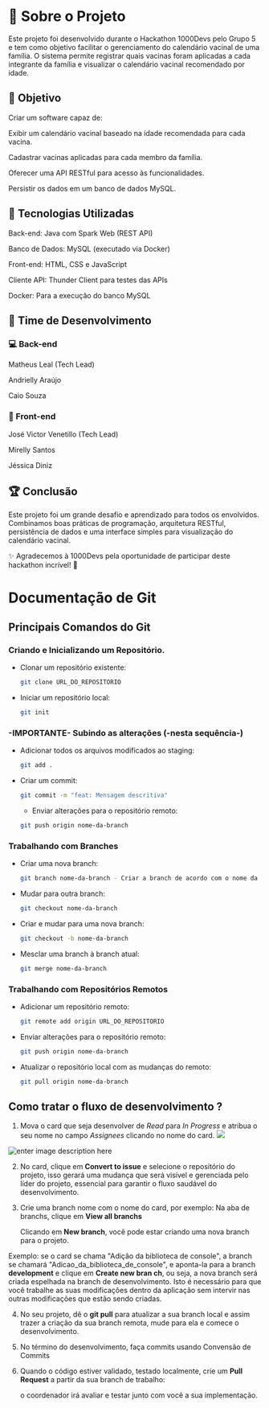 # 📌 Sobre o Projeto

Este projeto foi desenvolvido durante o Hackathon 1000Devs pelo Grupo 5 e tem como objetivo facilitar o gerenciamento do calendário vacinal de uma família. O sistema permite registrar quais vacinas foram aplicadas a cada integrante da família e visualizar o calendário vacinal recomendado por idade.

## 🎯 Objetivo

Criar um software capaz de:

Exibir um calendário vacinal baseado na idade recomendada para cada vacina.

Cadastrar vacinas aplicadas para cada membro da família.

Oferecer uma API RESTful para acesso às funcionalidades.

Persistir os dados em um banco de dados MySQL.

## 🚀 Tecnologias Utilizadas

Back-end: Java com Spark Web (REST API)

Banco de Dados: MySQL (executado via Docker)

Front-end: HTML, CSS e JavaScript

Cliente API: Thunder Client para testes das APIs

Docker: Para a execução do banco MySQL

## 👥 Time de Desenvolvimento

### 💻 Back-end

Matheus Leal (Tech Lead)

Andrielly Araújo

Caio Souza

### 🎨 Front-end

José Victor Venetillo (Tech Lead)

Mirelly Santos

Jéssica Diniz

## 🏆 Conclusão

Este projeto foi um grande desafio e aprendizado para todos os envolvidos. Combinamos boas práticas de programação, arquitetura RESTful, persistência de dados e uma interface simples para visualização do calendário vacinal.

✨ Agradecemos à 1000Devs pela oportunidade de participar deste hackathon incrível! 🚀




# Documentação de Git

## Principais Comandos do Git

### Criando e Inicializando um Repositório.

- Clonar um repositório existente:
  ```sh
  git clone URL_DO_REPOSITORIO
  ```
- Iniciar um repositório local:
  ```sh
  git init
  ```

### -IMPORTANTE- Subindo as alterações (-nesta sequência-)

- Adicionar todos os arquivos modificados ao staging:

  ```sh
  git add .
  ```

- Criar um commit:

  ```sh
  git commit -m "feat: Mensagem descritiva"
  ```

  - Enviar alterações para o repositório remoto:

  ```sh
  git push origin nome-da-branch
  ```

### Trabalhando com Branches

- Criar uma nova branch:

  ```sh
  git branch nome-da-branch - Criar a branch de acordo com o nome da tarefa. Ex "git branch Mudar_Cor_Button"
  ```

- Mudar para outra branch:

  ```sh
  git checkout nome-da-branch
  ```

- Criar e mudar para uma nova branch:

  ```sh
  git checkout -b nome-da-branch
  ```

- Mesclar uma branch à branch atual:
  ```sh
  git merge nome-da-branch
  ```

### Trabalhando com Repositórios Remotos

- Adicionar um repositório remoto:

  ```sh
  git remote add origin URL_DO_REPOSITORIO
  ```

- Enviar alterações para o repositório remoto:

  ```sh
  git push origin nome-da-branch
  ```

- Atualizar o repositório local com as mudanças do remoto:
  ```sh
  git pull origin nome-da-branch
  ```

## Como tratar o fluxo de desenvolvimento ?

1. Mova o card que seja desenvolver de _Read_ para _In Progress_ e atribua o seu nome no campo _Assignees_ clicando no nome do card.
   ![](https://i.imgur.com/jj2oK9o.png)

![enter image description here](https://i.imgur.com/pI8DNCh.png)

2. No card, clique em **Convert to issue** e selecione o repositório do projeto, isso gerará uma mudança que será visível e gerenciada pelo líder do projeto, essencial para garantir o fluxo saudável do desenvolvimento.

3. Crie uma branch nome com o nome do card, por exemplo:
   Na aba de branchs, clique em **View all branchs**

   Clicando em **New branch**, você pode estar criando uma nova branch para o projeto.

Exemplo: se o card se chama "Adição da biblioteca de console", a branch se chamará "Adicao_da_biblioteca_de_console", e aponta-la para a branch **development** e clique em **Create new bran ch**, ou seja, a nova branch será criada espelhada na branch de desenvolvimento. Isto é necessário para que você trabalhe as suas modificações dentro da aplicação sem intervir nas outras modificações que estão sendo criadas.

4. No seu projeto, dê o **git pull** para atualizar a sua branch local e assim trazer a criação da sua branch remota, mude para ela e comece o desenvolvimento.

5. No término do desenvolvimento, faça commits usando Convensão de Commits

6. Quando o código estiver validado, testado localmente, crie um **Pull Request** a partir da sua branch de trabalho:

   o coordenador irá avaliar e testar junto com você a sua implementação.

